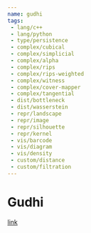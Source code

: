```yaml
---
name: gudhi
tags: 
 - lang/c++
 - lang/python
 - type/persistence
 - complex/cubical
 - complex/simplicial
 - complex/alpha
 - complex/rips
 - complex/rips-weighted
 - complex/witness
 - complex/cover-mapper
 - complex/tangential
 - dist/bottleneck
 - dist/wasserstein
 - repr/landscape
 - repr/image
 - repr/silhouette
 - repr/kernel
 - vis/barcode
 - vis/diagram
 - vis/density
 - custom/distance
 - custom/filtration
---
```


# Gudhi

[link](https://gudhi.inria.fr/)
